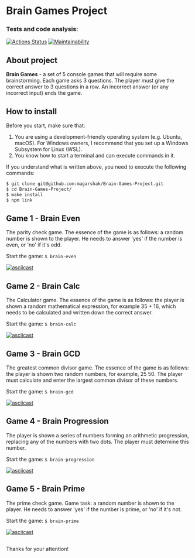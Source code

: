 # Brain Games Project

### Tests and code analysis:
[![Actions Status](https://github.com/magarshak/Brain-Games-Project/actions/workflows/hexlet-check.yml/badge.svg)](https://github.com/magarshak/Brain-Games-Project/actions) [![Maintainability](https://api.codeclimate.com/v1/badges/4adba62c404a5d10651a/maintainability)](https://codeclimate.com/github/magarshak/Brain-Games-Project/maintainability)

## About project
__Brain Games__ - a set of 5 console games that will require some brainstorming. Each game asks 3 questions. The player must give the correct answer to 3 questions in a row. An incorrect answer (or any incorrect input) ends the game.

## How to install
Before you start, make sure that:
1. You are using a development-friendly operating system (e.g. Ubuntu, macOS). For Windows owners, I recommend that you set up a Windows Subsystem for Linux (WSL).
2. You know how to start a terminal and can execute commands in it.

If you understand what is written above, you need to execute the following commands:
```sh
$ git clone git@github.com:magarshak/Brain-Games-Project.git
$ cd Brain-Games-Project/
$ make install
$ npm link
```
## Game 1 - Brain Even
The parity check game. The essence of the game is as follows: a random number is shown to the player. He needs to answer 'yes' if the number is even, or 'no' if it's odd.

Start the game:
``
$ brain-even
``

[![asciicast](https://asciinema.org/a/2QiDnncszr6KkKknDgXK4IkW4.svg)](https://asciinema.org/a/2QiDnncszr6KkKknDgXK4IkW4)

## Game 2 - Brain Calc
The Calculator game. The essence of the game is as follows: the player is shown a random mathematical expression, for example 35 + 16, which needs to be calculated and written down the correct answer.

Start the game:
``
$ brain-calc
``

[![asciicast](https://asciinema.org/a/SMuOYarwCY59DWdbXegtEYIC0.svg)](https://asciinema.org/a/SMuOYarwCY59DWdbXegtEYIC0)

## Game 3 - Brain GСD
The greatest common divisor game. The essence of the game is as follows: the player is shown two random numbers, for example, 25 50. The player must calculate and enter the largest common divisor of these numbers.

Start the game:
``
$ brain-gсd
``

[![asciicast](https://asciinema.org/a/aXNZqV8ZqGELaDjEYOjkG7iWk.svg)](https://asciinema.org/a/aXNZqV8ZqGELaDjEYOjkG7iWk)

## Game 4 - Brain Progression
The player is shown a series of numbers forming an arithmetic progression, replacing any of the numbers with two dots. The player must determine this number.

Start the game:
``
$ brain-progression
``

[![asciicast](https://asciinema.org/a/pdHmFyMFwtJdyJtELhWr6T7NF.svg)](https://asciinema.org/a/pdHmFyMFwtJdyJtELhWr6T7NF)

## Game 5 - Brain Prime
The prime check game. Game task: a random number is shown to the player. He needs to answer 'yes' if the number is prime, or 'no' if it's not.

Start the game:
``
$ brain-prime
``

[![asciicast](https://asciinema.org/a/N99SD8NPmI7UlJjJz11mbv9yb.svg)](https://asciinema.org/a/N99SD8NPmI7UlJjJz11mbv9yb)
##
Thanks for your attention!